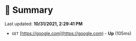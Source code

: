 # 📖 Summary
Last updated: **10/31/2021, 2:29:41 PM**

- `GET` [https://google.com](https://google.com) - **Up** (105ms)
